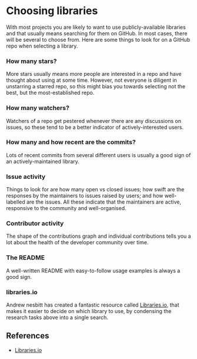 # Choosing libraries

With most projects you are likely to want to use publicly-available libraries and that usually means searching for them on GitHub. In most cases, there will be several to choose from. Here are some things to look for on a GitHub repo when selecting a library.

### How many stars?
More stars usually means more people are interested in a repo and have thought about using at some time. However, not everyone is diligent in unstarring a starred repo, so this might bias you towards selecting not the best, but the most-established repo.

### How many watchers?
Watchers of a repo get pestered whenever there are any discussions on issues, so these tend to be a better indicator of actively-interested users.

### How many and how recent are the commits?
Lots of recent commits from several different users is usually a good sign of an actively-maintained library.

### Issue activity
Things to look for are how many open vs closed issues; how swift are the responses by the maintainers to issues raised by users; and how well-labelled are the issues. All these indicate that the maintainers are active, responsive to the community and well-organised.

### Contributor activity
The shape of the contributions graph and individual contributions tells you a lot about the health of the developer community over time.

### The README
A well-written README with easy-to-follow usage examples is always a good sign. 

### libraries.io
Andrew nesbitt has created a fantastic resource called [Libraries.io](https://libraries.io/), that makes it easier to decide on which library to use, by condensing the research tasks above into a single search. 

## References

+ [Libraries.io](https://libraries.io/)



